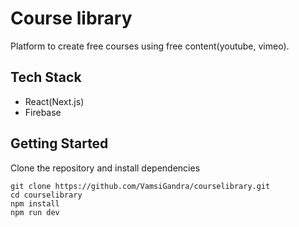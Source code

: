 # Course library
Platform to create free courses using free content(youtube, vimeo).

## Tech Stack
- React(Next.js)
- Firebase

## Getting Started

Clone the repository and install dependencies
```
git clone https://github.com/VamsiGandra/courselibrary.git
cd courselibrary
npm install
npm run dev
```
